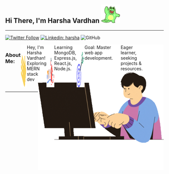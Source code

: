 <!-- - 👋 Hi, I’m @harshavardhan1726
- 👀 I’m passionate about emerging technologies and software development and strongly interested in creating innovative web applications
- 🌱 Currently I'm currently honing my Full Stack Web Development skills, exploring the latest frameworks and tools to build dynamic, user-friendly web experiences.
- 💞️ I want to collaborate on open-source projects and exciting web development ventures. If you're working on something cool, I'd love to hear about it!
- 📫 How to reach me via email at harshav1752002@gmail.com.com or through my LinkedIn profile here https://www.linkedin.com/in/harsha-vardhan-lagudu-31316a30a/
- 😄 Pronouns: He/Him -->

<!---
harshavardhan1726/harshavardhan1726 is a ✨ special ✨ repository because its `README.md` (this file) appears on your GitHub profile.
You can click the Preview link to take a look at your changes.
--->


<h2>Hi There, I'm Harsha Vardhan <img src="/images/hello.gif" height="60px" alt=""> </h2>
</div>
<hr>

[![Twitter Follow](https://img.shields.io/twitter/follow/HarshaV172604?label=Follow)](https://twitter.com/intent/follow?screen_name=HarshaV172604)
[![Linkedin: harsha](https://img.shields.io/badge/-harsha-blue?style=flat-square&logo=Linkedin&logoColor=white&link=https://www.linkedin.com/in/sai-harsha-vardhan-lagudu-31316a30a)](https://www.linkedin.com/in/sai-harsha-vardhan-lagudu-31316a30a)
![GitHub](https://img.shields.io/github/followers/harshavardhan1726)

<div>
<div>
        <img align='right' src="/images/coding.gif" width="400px">
</div>
 <div style="display: flex;">
        <h3>About Me: </h3>
        <img src="/images/Hand_wave.gif" width="20px" alt=""> Hey, I'm Harsha Vardhan! Exploring MERN stack dev</img>
        <br><br>
        <img src="/images/Learn.gif" width="25px" alt=""> Learning MongoDB, Express.js, React.js, Node.js. </img>
        <br><br>
        <img src="/images/goal.gif" width="25px" alt=""> Goal: Master web app development.
        <br><br>
        <img src="/images/puzzle.gif" width="25px" alt=""> Eager learner, seeking projects & resources.
    </div>
    <hr>

    
</div>